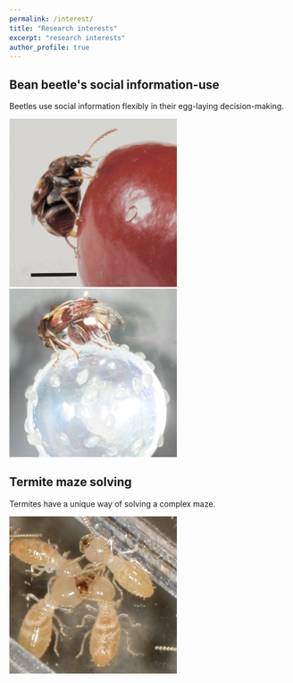 ```yaml
---
permalink: /interest/
title: "Research interests"
excerpt: "research interests"
author_profile: true
---
```


## Bean beetle's social information-use
Beetles use social information flexibly in their egg-laying decision-making.

<img src="../images/on_bean.jpg" width = "300"><img src="../images/on_glass.jpeg" width = "300">

## Termite maze solving
Termites have a unique way of solving a complex maze.

<img src="../images/termite.jpg" width = "300">
